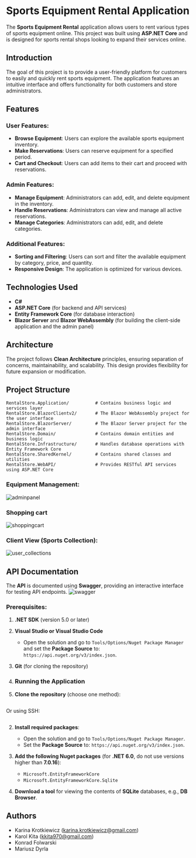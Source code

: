 # Sports Equipment Rental Application

The **Sports Equipment Rental** application allows users to rent various types of sports equipment online. This project was built using **ASP.NET Core** and is designed for sports rental shops looking to expand their services online.

## Introduction

The goal of this project is to provide a user-friendly platform for customers to easily and quickly rent sports equipment. The application features an intuitive interface and offers functionality for both customers and store administrators.

## Features

### User Features:
- **Browse Equipment**: Users can explore the available sports equipment inventory.
- **Make Reservations**: Users can reserve equipment for a specified period.
- **Cart and Checkout**: Users can add items to their cart and proceed with reservations.
### Admin Features:
- **Manage Equipment**: Administrators can add, edit, and delete equipment in the inventory.
- **Handle Reservations**: Administrators can view and manage all active reservations.
- **Manage Categories**: Administrators can add, edit, and delete categories.

  
### Additional Features:
- **Sorting and Filtering**: Users can sort and filter the available equipment by category, price, and quantity.
- **Responsive Design**: The application is optimized for various devices.

## Technologies Used

- **C#**
- **ASP.NET Core** (for backend and API services)
- **Entity Framework Core** (for database interaction)
- **Blazor Server** and **Blazor WebAssembly** (for building the client-side application and the admin panel)

## Architecture

The project follows **Clean Architecture** principles, ensuring separation of concerns, maintainability, and scalability. This design provides flexibility for future expansion or modification.

## Project Structure

```text
RentalStore.Application/          # Contains business logic and services layer
RentalStore.BlazorClientv2/       # The Blazor WebAssembly project for the user interface
RentalStore.BlazorServer/         # The Blazor Server project for the admin interface
RentalStore.Domain/               # Contains domain entities and business logic
RentalStore.Infrastructure/       # Handles database operations with Entity Framework Core
RentalStore.SharedKernel/         # Contains shared classes and utilities
RentalStore.WebAPI/               # Provides RESTful API services using ASP.NET Core
```
### Equipment Management:
![adminpanel](https://github.com/user-attachments/assets/3d0e3f74-adb6-4384-956f-61195034c269)

### Shopping cart
![shoppingcart](https://github.com/user-attachments/assets/07cd4d07-1ec5-440e-88bc-856ad7a36909)

### Client View (Sports Collection):
![user_collections](https://github.com/user-attachments/assets/5a18dd52-8380-40c5-b767-b9023cdfa0ac)

## API Documentation

The **API** is documented using **Swagger**, providing an interactive interface for testing API endpoints.
![swagger](https://github.com/user-attachments/assets/e0400a3a-ef6b-4563-abbc-09c479ada3ff)

### Prerequisites:

1. **.NET SDK** (version 5.0 or later)
2. **Visual Studio or Visual Studio Code**
   - Open the solution and go to `Tools/Options/Nuget Package Manager` and set the **Package Source** to: `https://api.nuget.org/v3/index.json`.
3. **Git** (for cloning the repository)

4. ### Running the Application

1. **Clone the repository** (choose one method):

```bash

```
Or using SSH:

```bash
```
2. **Install required packages**:

   - Open the solution and go to `Tools/Options/Nuget Package Manager`.
   - Set the **Package Source** to: `https://api.nuget.org/v3/index.json`.

3. **Add the following Nuget packages** (for **.NET 6.0**, do not use versions higher than **7.0.16**):
   - `Microsoft.EntityFrameworkCore`
   - `Microsoft.EntityFrameworkCore.Sqlite`

4. **Download a tool** for viewing the contents of **SQLite** databases, e.g., **DB Browser**.

## Authors
* Karina Krotkiewicz (karina.krotkiewicz@gmail.com)
* Karol Kita (kkita970@gmail.com)
* Konrad Folwarski
* Mariusz Dyrla
